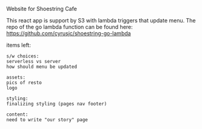 Website for Shoestring Cafe

This react app is support by S3 with lambda triggers that update menu. The repo of the go lambda function can be found here: https://github.com/cyrusjc/shoestring-go-lambda

items left:

    s/w choices:
    serverless vs server
    how should menu be updated

    assets:
    pics of resto
    logo

    styling:
    finalizing styling (pages nav footer)

    content:
    need to write "our story" page
